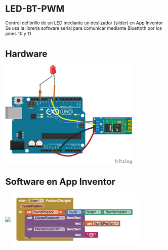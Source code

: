 # LED-BT-PWM

Control del brillo de un LED mediante un deslizador (slider) en App Inventor
Se usa la librería software serial para comunicar mediante Bluettoth por los pines 10 y 11

# Hardware
<img src="Bluetooth-LED-PWM-SS_bb.png" width="400" align="center">

# Software en App Inventor

<img src="DiseñoApp.png" width="400" align="center">
<img src="codigoApp.png" width="400" align="center">
